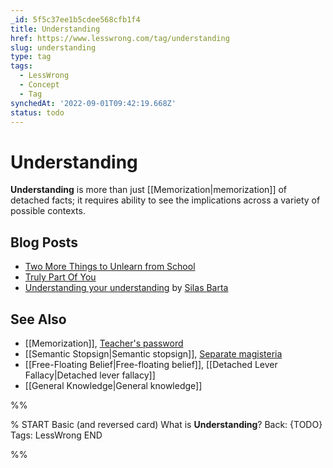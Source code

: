 ```yaml
---
_id: 5f5c37ee1b5cdee568cfb1f4
title: Understanding
href: https://www.lesswrong.com/tag/understanding
slug: understanding
type: tag
tags:
  - LessWrong
  - Concept
  - Tag
synchedAt: '2022-09-01T09:42:19.668Z'
status: todo
---
```


# Understanding

**Understanding** is more than just [[Memorization|memorization]] of detached facts; it requires ability to see the implications across a variety of possible contexts.

## Blog Posts

- [Two More Things to Unlearn from School](http://lesswrong.com/lw/i2/two_more_things_to_unlearn_from_school/)
- [Truly Part Of You](http://lesswrong.com/lw/la/truly_part_of_you/)
- [Understanding your understanding](http://lesswrong.com/lw/1yq/understanding_your_understanding/) by [Silas Barta](https://wiki.lesswrong.com/wiki/Silas_Barta)

## See Also

- [[Memorization]], [Teacher's password](https://wiki.lesswrong.com/wiki/Teacher's_password)
- [[Semantic Stopsign|Semantic stopsign]], [Separate magisteria](https://wiki.lesswrong.com/wiki/Separate_magisteria)
- [[Free-Floating Belief|Free-floating belief]], [[Detached Lever Fallacy|Detached lever fallacy]]
- [[General Knowledge|General knowledge]]


%%

% START
Basic (and reversed card)
What is **Understanding**?
Back: {TODO}
Tags: LessWrong
END
<!--ID: 1663156960861-->


%%
	
